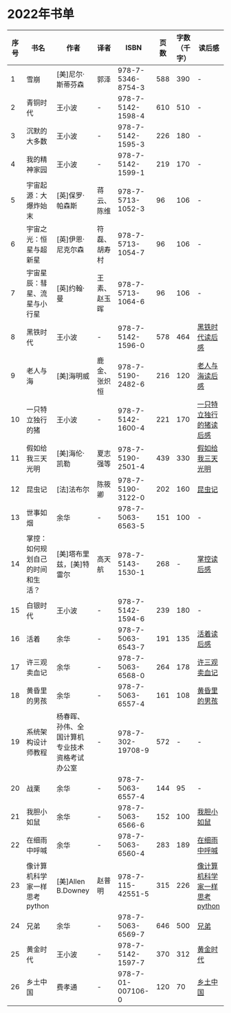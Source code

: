 # 2022年书单
|序号|书名|作者|译者|ISBN|页数|字数（千字）|读后感|
|---|---|---|---|---|---|---| --- |
|1|雪崩|[美]尼尔·斯蒂芬森|郭泽|978-7-5346-8754-3|588|390|-|
|2|青铜时代|王小波|-|978-7-5142-1598-4|610|510|-|
|3|沉默的大多数|王小波|-|978-7-5142-1595-3|226|180|-|
|4|我的精神家园|王小波|-|978-7-5142-1599-1|219|170|-|
|5|宇宙起源：大爆炸始末|[英]保罗·帕森斯|蒋云、陈维|978-7-5713-1052-3|96|106|-|
|6|宇宙之光：恒星与超新星|[英]伊恩·尼克尔森|符磊、胡寿村|978-7-5713-1054-7|96|106|-|
|7|宇宙星辰：彗星、流星与小行星|[英]约翰·曼|王素、赵玉晖|978-7-5713-1064-6|96|106|-|
|8|黑铁时代|王小波|-|978-7-5142-1596-0|578|464|[黑铁时代读后感](./2022/黑铁时代.md)|
|9|老人与海|[美]海明威|鹿金、张炽恒|978-7-5190-2482-6|216|120|[老人与海读后感](./2022/老人与海.md)|
|10|一只特立独行的猪|王小波|-|978-7-5142-1600-4|221|170|[一只特立独行的猪读后感](./2022/一只特立独行的猪.md)|
|11|假如给我三天光明|[美]海伦·凯勒|夏志强等|978-7-5190-2501-4|439|330|[假如给我三天光明](./2022/假如给我三天光明.md)|
|12|昆虫记|[法]法布尔|陈筱卿|978-7-5190-3122-0|202|160|[昆虫记](./2022/昆虫记.md)|
|13|世事如烟|余华|-|978-7-5063-6563-5|151|100|-|
|14|掌控：如何规划自己的时间和生活？|[美]塔布里兹，[美]特雷尔|高天航|978-7-5143-1530-1|268|-|[掌控读后感](./2022/掌控.md)|
|15|白银时代|王小波|-|978-7-5142-1594-6|239|180|-|
|16|活着|余华|-|978-7-5063-6543-7|191|135|[活着读后感](./2022/活着.md)|
|17|许三观卖血记|余华|-|978-7-5063-6568-0|264|178|[许三观卖血记](./2022/许三观卖血记.md)|
|18|黄昏里的男孩|余华|-|978-7-5063-6557-4|161|108|[黄昏里的男孩](./2022/黄昏里的男孩.md)|
|19|系统架构设计师教程|杨春晖、孙伟、全国计算机专业技术资格考试办公室|-|978-7-302-19708-9|572|-|-|
|20|战栗|余华|-|978-7-5063-6557-4|144|95|-|
|21|我胆小如鼠|余华|-|978-7-5063-6566-6|152|100|[我胆小如鼠](./2022/我胆小如鼠.md)|
|22|在细雨中呼喊|余华|-|978-7-5063-6560-4|283|189|[在细雨中呼喊](./2022/在细雨中呼喊.md)|
|23|像计算机科学家一样思考python|[美]Allen B.Downey|赵普明|978-7-115-42551-5|315|226|[像计算机科学家一样思考python](./2022/像计算机科学家一样思考python.md)|
|24|兄弟|余华|-|978-7-5063-6569-7|646|500|[兄弟](./2022/兄弟.md)|
|25|黄金时代|王小波|-|978-7-5142-1597-7|370|312|[黄金时代](./2022/黄金时代.md)|
|26|乡土中国|费孝通|-|978-7-01-007106-0|120|70|[乡土中国](./2022/乡土中国.md)|